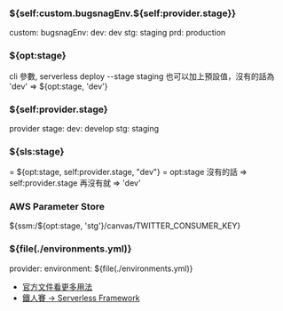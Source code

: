 ### ${self:custom.bugsnagEnv.${self:provider.stage}}
custom:
  bugsnagEnv:
    dev: dev
    stg: staging
    prd: production

### ${opt:stage}
cli 參數, serverless deploy --stage staging
也可以加上預設值，沒有的話為 'dev' => ${opt:stage, 'dev'}


### ${self:provider.stage}
provider
  stage:
    dev: develop
    stg: staging

### ${sls:stage}
= ${opt:stage, self:provider.stage, "dev"}
= opt:stage 沒有的話 => self:provider.stage 再沒有就 => 'dev'

### AWS Parameter Store
${ssm:/${opt:stage, 'stg'}/canvas/TWITTER_CONSUMER_KEY}

### ${file(./environments.yml)}
provider:
  environment:
    ${file(./environments.yml)}

- [官方文件看更多用法](https://www.serverless.com/framework/docs/providers/aws/guide/variables)
- [鐵人賽 -> Serverless Framework](https://ithelp.ithome.com.tw/articles/10304188?sc=iThelpR)